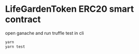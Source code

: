 # LifeGardenToken ERC20 smart contract

open ganache and run truffle test in cli

```bash
yarn
yarn test
```
